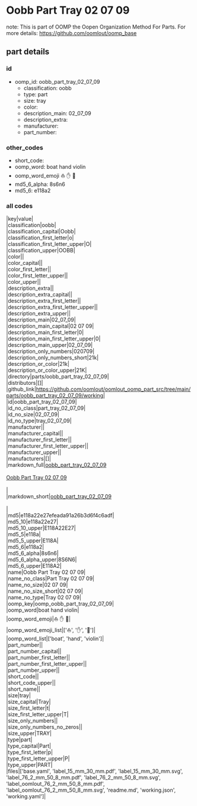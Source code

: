 # Oobb Part Tray 02 07 09  

note: This is part of OOMP the Oopen Organization Method For Parts. For more details: https://github.com/oomlout/oomp_base

##  part details





### id
* oomp_id: oobb_part_tray_02_07_09
  * classification: oobb
  * type: part
  * size: tray
  * color: 
  * description_main: 02_07_09
  * description_extra: 
  * manufacturer: 
  * part_number: 

### other_codes
* short_code: 
* oomp_word: boat hand violin
* oomp_word_emoji :boat: :hand: :violin:
* md5_6_alpha: 8s6n6
* md5_6: e118a2

### all codes 
|key|value|  
|classification|oobb|  
|classification_capital|Oobb|  
|classification_first_letter|o|  
|classification_first_letter_upper|O|  
|classification_upper|OOBB|  
|color||  
|color_capital||  
|color_first_letter||  
|color_first_letter_upper||  
|color_upper||  
|description_extra||  
|description_extra_capital||  
|description_extra_first_letter||  
|description_extra_first_letter_upper||  
|description_extra_upper||  
|description_main|02_07_09|  
|description_main_capital|02 07 09|  
|description_main_first_letter|0|  
|description_main_first_letter_upper|0|  
|description_main_upper|02_07_09|  
|description_only_numbers|020709|  
|description_only_numbers_short|21k|  
|description_or_color|21k|  
|description_or_color_upper|21K|  
|directory|parts/oobb_part_tray_02_07_09|  
|distributors|[]|  
|github_link|https://github.com/oomlout/oomlout_oomp_part_src/tree/main/parts/oobb_part_tray_02_07_09/working|  
|id|oobb_part_tray_02_07_09|  
|id_no_class|part_tray_02_07_09|  
|id_no_size|02_07_09|  
|id_no_type|tray_02_07_09|  
|manufacturer||  
|manufacturer_capital||  
|manufacturer_first_letter||  
|manufacturer_first_letter_upper||  
|manufacturer_upper||  
|manufacturers|[]|  
|markdown_full|[oobb_part_tray_02_07_09](https://github.com/oomlout/oomlout_oomp_part_src/tree/main/parts/oobb_part_tray_02_07_09/working)<br>[](https://github.com/oomlout/oomlout_oomp_part_src/tree/main/parts/oobb_part_tray_02_07_09/working)<br>[Oobb Part Tray 02 07 09](https://github.com/oomlout/oomlout_oomp_part_src/tree/main/parts/oobb_part_tray_02_07_09/working)<br><br>|  
|markdown_short|[oobb_part_tray_02_07_09](https://github.com/oomlout/oomlout_oomp_part_src/tree/main/parts/oobb_part_tray_02_07_09/working)<br><br>|  
|md5|e118a22e27efeada91a26b3d6f4c6adf|  
|md5_10|e118a22e27|  
|md5_10_upper|E118A22E27|  
|md5_5|e118a|  
|md5_5_upper|E118A|  
|md5_6|e118a2|  
|md5_6_alpha|8s6n6|  
|md5_6_alpha_upper|8S6N6|  
|md5_6_upper|E118A2|  
|name|Oobb Part Tray 02 07 09|  
|name_no_class|Part Tray 02 07 09|  
|name_no_size|02 07 09|  
|name_no_size_short|02 07 09|  
|name_no_type|Tray 02 07 09|  
|oomp_key|oomp_oobb_part_tray_02_07_09|  
|oomp_word|boat hand violin|  
|oomp_word_emoji|:boat: :hand: :violin:|  
|oomp_word_emoji_list|[':boat:', ':hand:', ':violin:']|  
|oomp_word_list|['boat', 'hand', 'violin']|  
|part_number||  
|part_number_capital||  
|part_number_first_letter||  
|part_number_first_letter_upper||  
|part_number_upper||  
|short_code||  
|short_code_upper||  
|short_name||  
|size|tray|  
|size_capital|Tray|  
|size_first_letter|t|  
|size_first_letter_upper|T|  
|size_only_numbers||  
|size_only_numbers_no_zeros||  
|size_upper|TRAY|  
|type|part|  
|type_capital|Part|  
|type_first_letter|p|  
|type_first_letter_upper|P|  
|type_upper|PART|  
|files|['base.yaml', 'label_15_mm_30_mm.pdf', 'label_15_mm_30_mm.svg', 'label_76_2_mm_50_8_mm.pdf', 'label_76_2_mm_50_8_mm.svg', 'label_oomlout_76_2_mm_50_8_mm.pdf', 'label_oomlout_76_2_mm_50_8_mm.svg', 'readme.md', 'working.json', 'working.yaml']|  
